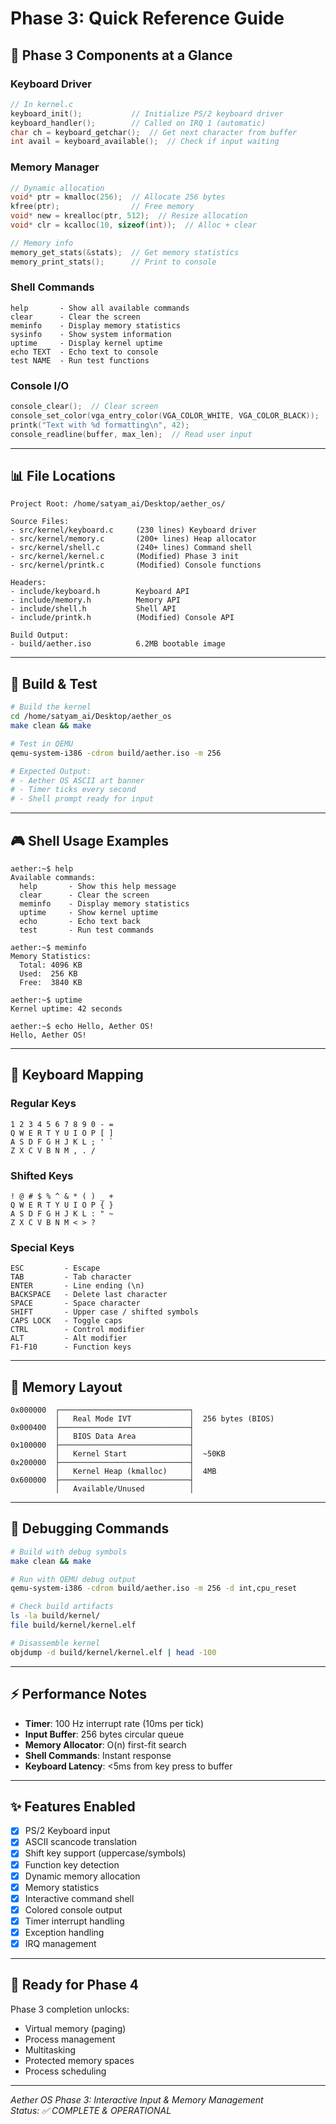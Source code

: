 # Phase 3: Quick Reference Guide

## 🎯 Phase 3 Components at a Glance

### Keyboard Driver
```c
// In kernel.c
keyboard_init();           // Initialize PS/2 keyboard driver
keyboard_handler();        // Called on IRQ 1 (automatic)
char ch = keyboard_getchar();  // Get next character from buffer
int avail = keyboard_available();  // Check if input waiting
```

### Memory Manager  
```c
// Dynamic allocation
void* ptr = kmalloc(256);  // Allocate 256 bytes
kfree(ptr);                // Free memory
void* new = krealloc(ptr, 512);  // Resize allocation
void* clr = kcalloc(10, sizeof(int));  // Alloc + clear

// Memory info
memory_get_stats(&stats);  // Get memory statistics
memory_print_stats();      // Print to console
```

### Shell Commands
```
help       - Show all available commands
clear      - Clear the screen
meminfo    - Display memory statistics
sysinfo    - Show system information
uptime     - Display kernel uptime
echo TEXT  - Echo text to console
test NAME  - Run test functions
```

### Console I/O
```c
console_clear();  // Clear screen
console_set_color(vga_entry_color(VGA_COLOR_WHITE, VGA_COLOR_BLACK));
printk("Text with %d formatting\n", 42);
console_readline(buffer, max_len);  // Read user input
```

---

## 📊 File Locations

```
Project Root: /home/satyam_ai/Desktop/aether_os/

Source Files:
- src/kernel/keyboard.c     (230 lines) Keyboard driver
- src/kernel/memory.c       (200+ lines) Heap allocator
- src/kernel/shell.c        (240+ lines) Command shell
- src/kernel/kernel.c       (Modified) Phase 3 init
- src/kernel/printk.c       (Modified) Console functions

Headers:
- include/keyboard.h        Keyboard API
- include/memory.h          Memory API  
- include/shell.h           Shell API
- include/printk.h          (Modified) Console API

Build Output:
- build/aether.iso          6.2MB bootable image
```

---

## 🔧 Build & Test

```bash
# Build the kernel
cd /home/satyam_ai/Desktop/aether_os
make clean && make

# Test in QEMU
qemu-system-i386 -cdrom build/aether.iso -m 256

# Expected Output:
# - Aether OS ASCII art banner
# - Timer ticks every second
# - Shell prompt ready for input
```

---

## 🎮 Shell Usage Examples

```
aether:~$ help
Available commands:
  help       - Show this help message
  clear      - Clear the screen
  meminfo    - Display memory statistics
  uptime     - Show kernel uptime
  echo       - Echo text back
  test       - Run test commands

aether:~$ meminfo
Memory Statistics:
  Total: 4096 KB
  Used:  256 KB
  Free:  3840 KB

aether:~$ uptime
Kernel uptime: 42 seconds

aether:~$ echo Hello, Aether OS!
Hello, Aether OS!
```

---

## 🔑 Keyboard Mapping

### Regular Keys
```
1 2 3 4 5 6 7 8 9 0 - =
Q W E R T Y U I O P [ ]
A S D F G H J K L ; ' `
Z X C V B N M , . /
```

### Shifted Keys
```
! @ # $ % ^ & * ( ) _ +
Q W E R T Y U I O P { }
A S D F G H J K L : " ~
Z X C V B N M < > ?
```

### Special Keys
```
ESC         - Escape
TAB         - Tab character
ENTER       - Line ending (\n)
BACKSPACE   - Delete last character
SPACE       - Space character
SHIFT       - Upper case / shifted symbols
CAPS LOCK   - Toggle caps
CTRL        - Control modifier
ALT         - Alt modifier
F1-F10      - Function keys
```

---

## 💾 Memory Layout

```
0x000000  ┌─────────────────────────────┐
          │   Real Mode IVT             │  256 bytes (BIOS)
0x000400  ├─────────────────────────────┤
          │   BIOS Data Area            │
0x100000  ├─────────────────────────────┤
          │   Kernel Start              │  ~50KB
0x200000  ├─────────────────────────────┤
          │   Kernel Heap (kmalloc)     │  4MB
0x600000  ├─────────────────────────────┤
          │   Available/Unused          │
```

---

## 🐛 Debugging Commands

```bash
# Build with debug symbols
make clean && make

# Run with QEMU debug output
qemu-system-i386 -cdrom build/aether.iso -m 256 -d int,cpu_reset

# Check build artifacts
ls -la build/kernel/
file build/kernel/kernel.elf

# Disassemble kernel
objdump -d build/kernel/kernel.elf | head -100
```

---

## ⚡ Performance Notes

- **Timer**: 100 Hz interrupt rate (10ms per tick)
- **Input Buffer**: 256 bytes circular queue
- **Memory Allocator**: O(n) first-fit search
- **Shell Commands**: Instant response
- **Keyboard Latency**: <5ms from key press to buffer

---

## ✨ Features Enabled

- [x] PS/2 Keyboard input
- [x] ASCII scancode translation
- [x] Shift key support (uppercase/symbols)
- [x] Function key detection
- [x] Dynamic memory allocation
- [x] Memory statistics
- [x] Interactive command shell
- [x] Colored console output
- [x] Timer interrupt handling
- [x] Exception handling
- [x] IRQ management

---

## 🚀 Ready for Phase 4

Phase 3 completion unlocks:
- Virtual memory (paging)
- Process management
- Multitasking
- Protected memory spaces
- Process scheduling

---

*Aether OS Phase 3: Interactive Input & Memory Management*  
*Status: ✅ COMPLETE & OPERATIONAL*
